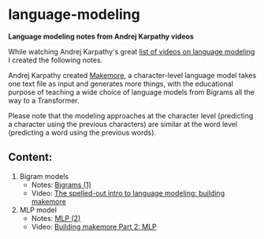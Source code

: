 # language-modeling
**Language modeling notes from Andrej Karpathy videos**

While watching Andrej Karpathy's great [list of videos on language modeling](https://youtube.com/playlist?list=PLAqhIrjkxbuWI23v9cThsA9GvCAUhRvKZ&si=P6YmUo5Wn5A_95cj) I created the following notes. 

Andrej Karpathy created [Makemore](https://github.com/karpathy/makemore), a character-level language model takes one text file as input and generates more things, with the educational purpose of teaching a wide choice of language models from Bigrams all the way to a Transformer.

Please note that the modeling approaches at the character level (predicting a character using the previous characters) are similar at the word level (predicting a word using the previous words).

## Content:

1. Bigram models
    - Notes: [Bigrams (1)]()
    - Video: [The spelled-out intro to language modeling: building makemore](https://www.youtube.com/watch?v=PaCmpygFfXo&list=PLAqhIrjkxbuWI23v9cThsA9GvCAUhRvKZ&index=2)
2. MLP model 
    - Notes: [MLP (2)]()
    - Video: [Building makemore Part 2: MLP](https://www.youtube.com/watch?v=TCH_1BHY58I&list=PLAqhIrjkxbuWI23v9cThsA9GvCAUhRvKZ&index=3)